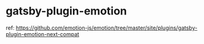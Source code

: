 # gatsby-plugin-emotion

ref: https://github.com/emotion-js/emotion/tree/master/site/plugins/gatsby-plugin-emotion-next-compat
